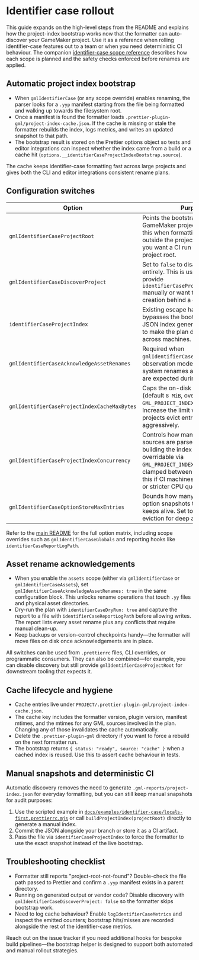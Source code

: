 # Identifier case rollout

This guide expands on the high-level steps from the README and explains how the
project-index bootstrap works now that the formatter can auto-discover your
GameMaker project. Use it as a reference when rolling identifier-case features
out to a team or when you need deterministic CI behaviour. The companion
[identifier-case scope reference](./identifier-case-reference.md) describes how
each scope is planned and the safety checks enforced before renames are
applied.

## Automatic project index bootstrap

- When `gmlIdentifierCase` (or any scope override) enables renaming, the parser
  looks for a `.yyp` manifest starting from the file being formatted and walking
  up towards the filesystem root.
- Once a manifest is found the formatter loads
  `.prettier-plugin-gml/project-index-cache.json`. If the cache is missing or
  stale the formatter rebuilds the index, logs metrics, and writes an updated
  snapshot to that path.
- The bootstrap result is stored on the Prettier options object so tests and
  editor integrations can inspect whether the index came from a build or a cache
  hit (`options.__identifierCaseProjectIndexBootstrap.source`).

The cache keeps identifier-case formatting fast across large projects and gives
both the CLI and editor integrations consistent rename plans.

## Configuration switches

| Option | Purpose |
| --- | --- |
| `gmlIdentifierCaseProjectRoot` | Points the bootstrap at a specific GameMaker project directory. Use this when formatting files that live outside the project tree, or when you want a CI run to pin to a known project root. |
| `gmlIdentifierCaseDiscoverProject` | Set to `false` to disable discovery entirely. This is useful when you provide `identifierCaseProjectIndex` manually or want to gate index creation behind a custom script. |
| `identifierCaseProjectIndex` | Existing escape hatch that bypasses the bootstrap. Provide a JSON index generated by your build to make the plan deterministic across machines. |
| `gmlIdentifierCaseAcknowledgeAssetRenames` | Required when `gmlIdentifierCaseAssets` leaves observation mode. Signals that file-system renames and `.yy` updates are expected during the rollout. |
| `gmlIdentifierCaseProjectIndexCacheMaxBytes` | Caps the on-disk cache payload (default `8 MiB`, overridable via `GML_PROJECT_INDEX_CACHE_MAX_SIZE`). Increase the limit when large projects evict entries too aggressively. |
| `gmlIdentifierCaseProjectIndexConcurrency` | Controls how many GameMaker sources are parsed in parallel while building the index (default `4`, overridable via `GML_PROJECT_INDEX_CONCURRENCY` but clamped between `1` and `16`). Tune this if CI machines have fewer cores or stricter CPU quotas. |
| `gmlIdentifierCaseOptionStoreMaxEntries` | Bounds how many identifier-case option snapshots the formatter keeps alive. Set to `0` to disable eviction for deep audits. |

Refer to the [main README](../README.md#plugin-specific-options) for the full
option matrix, including scope overrides such as `gmlIdentifierCaseGlobals` and
reporting hooks like `identifierCaseReportLogPath`.

## Asset rename acknowledgements

- When you enable the `assets` scope (either via `gmlIdentifierCase` or
  `gmlIdentifierCaseAssets`), set
  `gmlIdentifierCaseAcknowledgeAssetRenames: true` in the same configuration
  block. This unlocks rename operations that touch `.yy` files and physical
  asset directories.
- Dry-run the plan with `identifierCaseDryRun: true` and capture the report to a
  file with `identifierCaseReportLogPath` before allowing writes. The report
  lists every asset rename plus any conflicts that require manual clean-up.
- Keep backups or version-control checkpoints handy—the formatter will move
  files on disk once acknowledgements are in place.

All switches can be used from `.prettierrc` files, CLI overrides, or programmatic
consumers. They can also be combined—for example, you can disable discovery but
still provide `gmlIdentifierCaseProjectRoot` for downstream tooling that expects
it.

## Cache lifecycle and hygiene

- Cache entries live under `PROJECT/.prettier-plugin-gml/project-index-cache.json`.
- The cache key includes the formatter version, plugin version, manifest mtimes,
  and the mtimes for any GML sources involved in the plan. Changing any of those
  invalidates the cache automatically.
- Delete the `.prettier-plugin-gml` directory if you want to force a rebuild on
  the next formatter run.
- The bootstrap returns `{ status: "ready", source: "cache" }` when a cached
  index is reused. Use this to assert cache behaviour in tests.

## Manual snapshots and deterministic CI

Automatic discovery removes the need to generate `.gml-reports/project-index.json`
for everyday formatting, but you can still keep manual snapshots for audit
purposes:

1. Use the scripted example in
   [`docs/examples/identifier-case/locals-first.prettierrc.mjs`](./examples/identifier-case/locals-first.prettierrc.mjs)
   or call `buildProjectIndex(projectRoot)` directly to generate a manual index.
2. Commit the JSON alongside your branch or store it as a CI artifact.
3. Pass the file via `identifierCaseProjectIndex` to force the formatter to use
   the exact snapshot instead of the live bootstrap.

## Troubleshooting checklist

- Formatter still reports "project-root-not-found"? Double-check the file path
  passed to Prettier and confirm a `.yyp` manifest exists in a parent directory.
- Running on generated output or vendor code? Disable discovery with
  `gmlIdentifierCaseDiscoverProject: false` so the formatter skips bootstrap
  work.
- Need to log cache behaviour? Enable `logIdentifierCaseMetrics` and inspect the
  emitted counters; bootstrap hits/misses are recorded alongside the rest of the
  identifier-case metrics.

Reach out on the issue tracker if you need additional hooks for bespoke build
pipelines—the bootstrap helper is designed to support both automated and manual
rollout strategies.
